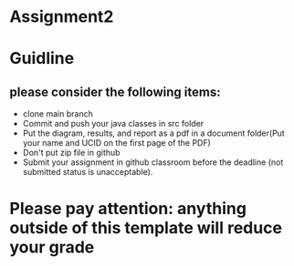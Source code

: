 # Assignment2
# Guidline
## please consider the following items:
- clone main branch
- Commit and push your java classes in src folder
- Put the diagram, results, and report as a pdf in a document folder(Put your name and UCID on the first page of the PDF)
- Don't put zip file in github
- Submit your assignment in github classroom before the deadline (not submitted status is unacceptable).

# Please pay attention: anything outside of this template will reduce your grade
